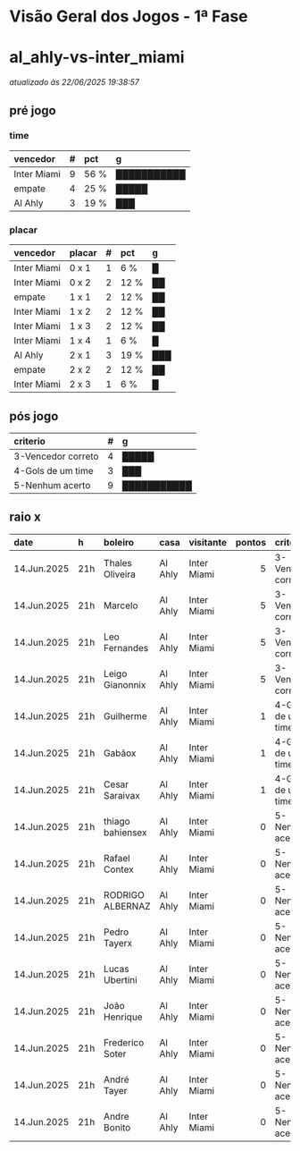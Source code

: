 # Visão Geral dos Jogos - 1ª Fase

# al_ahly-vs-inter_miami

_atualizado às 22/06/2025 19:38:57_

## pré jogo

### time

| vencedor    |   # | pct   | g           |
|:------------|----:|:------|:------------|
| Inter Miami |   9 | 56 %  | ███████████ |
| empate      |   4 | 25 %  | █████       |
| Al Ahly     |   3 | 19 %  | ███         |

### placar

| vencedor    | placar   |   # | pct   | g   |
|:------------|:---------|----:|:------|:----|
| Inter Miami | 0 x 1    |   1 | 6 %   | █   |
| Inter Miami | 0 x 2    |   2 | 12 %  | ██  |
| empate      | 1 x 1    |   2 | 12 %  | ██  |
| Inter Miami | 1 x 2    |   2 | 12 %  | ██  |
| Inter Miami | 1 x 3    |   2 | 12 %  | ██  |
| Inter Miami | 1 x 4    |   1 | 6 %   | █   |
| Al Ahly     | 2 x 1    |   3 | 19 %  | ███ |
| empate      | 2 x 2    |   2 | 12 %  | ██  |
| Inter Miami | 2 x 3    |   1 | 6 %   | █   |

## pós jogo

| criterio           |   # | g           |
|:-------------------|----:|:------------|
| 3-Vencedor correto |   4 | █████       |
| 4-Gols de um time  |   3 | ███         |
| 5-Nenhum acerto    |   9 | ███████████ |

## raio x

| date        | h   | boleiro          | casa    | visitante   |   pontos | criteiro           | bol_placar   | bol_time    | real_placar   | real_time   |
|:------------|:----|:-----------------|:--------|:------------|---------:|:-------------------|:-------------|:------------|:--------------|:------------|
| 14.Jun.2025 | 21h | Thales Oliveira  | Al Ahly | Inter Miami |        5 | 3-Vencedor correto | 2 x 2        | empate      | 0 x 0         | empate      |
| 14.Jun.2025 | 21h | Marcelo          | Al Ahly | Inter Miami |        5 | 3-Vencedor correto | 2 x 2        | empate      | 0 x 0         | empate      |
| 14.Jun.2025 | 21h | Leo Fernandes    | Al Ahly | Inter Miami |        5 | 3-Vencedor correto | 1 x 1        | empate      | 0 x 0         | empate      |
| 14.Jun.2025 | 21h | Leigo Gianonnix  | Al Ahly | Inter Miami |        5 | 3-Vencedor correto | 1 x 1        | empate      | 0 x 0         | empate      |
| 14.Jun.2025 | 21h | Guilherme        | Al Ahly | Inter Miami |        1 | 4-Gols de um time  | 0 x 1        | Inter Miami | 0 x 0         | empate      |
| 14.Jun.2025 | 21h | Gabãox           | Al Ahly | Inter Miami |        1 | 4-Gols de um time  | 0 x 2        | Inter Miami | 0 x 0         | empate      |
| 14.Jun.2025 | 21h | Cesar Saraivax   | Al Ahly | Inter Miami |        1 | 4-Gols de um time  | 0 x 2        | Inter Miami | 0 x 0         | empate      |
| 14.Jun.2025 | 21h | thiago bahiensex | Al Ahly | Inter Miami |        0 | 5-Nenhum acerto    | 2 x 1        | Al Ahly     | 0 x 0         | empate      |
| 14.Jun.2025 | 21h | Rafael Contex    | Al Ahly | Inter Miami |        0 | 5-Nenhum acerto    | 1 x 3        | Inter Miami | 0 x 0         | empate      |
| 14.Jun.2025 | 21h | RODRIGO ALBERNAZ | Al Ahly | Inter Miami |        0 | 5-Nenhum acerto    | 2 x 1        | Al Ahly     | 0 x 0         | empate      |
| 14.Jun.2025 | 21h | Pedro Tayerx     | Al Ahly | Inter Miami |        0 | 5-Nenhum acerto    | 2 x 3        | Inter Miami | 0 x 0         | empate      |
| 14.Jun.2025 | 21h | Lucas Ubertini   | Al Ahly | Inter Miami |        0 | 5-Nenhum acerto    | 1 x 3        | Inter Miami | 0 x 0         | empate      |
| 14.Jun.2025 | 21h | João Henrique    | Al Ahly | Inter Miami |        0 | 5-Nenhum acerto    | 1 x 2        | Inter Miami | 0 x 0         | empate      |
| 14.Jun.2025 | 21h | Frederico Soter  | Al Ahly | Inter Miami |        0 | 5-Nenhum acerto    | 1 x 2        | Inter Miami | 0 x 0         | empate      |
| 14.Jun.2025 | 21h | André Tayer      | Al Ahly | Inter Miami |        0 | 5-Nenhum acerto    | 1 x 4        | Inter Miami | 0 x 0         | empate      |
| 14.Jun.2025 | 21h | Andre Bonito     | Al Ahly | Inter Miami |        0 | 5-Nenhum acerto    | 2 x 1        | Al Ahly     | 0 x 0         | empate      |